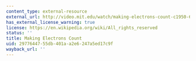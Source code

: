 ```yaml
---
content_type: external-resource
external_url: http://video.mit.edu/watch/making-electrons-count-c1950-6671/
has_external_license_warning: true
license: https://en.wikipedia.org/wiki/All_rights_reserved
status: ''
title: Making Electrons Count
uid: 29776447-55db-401a-a2e6-247a5ed17c9f
wayback_url: ''
---
```

